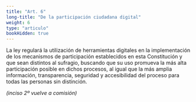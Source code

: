 ```yaml
---
title: "Art. 6"
long-title: "De la participación ciudadana digital"
weight: 6
type: "articulo"
bookHidden: true
---
```


La ley regulará la utilización de herramientas digitales en la implementación de los mecanismos de participación establecidos en esta Constitución y que sean distintos al sufragio, buscando que su uso promueva la más alta participación posible en dichos procesos, al igual que la más amplia información, transparencia, seguridad y accesibilidad del proceso para todas las personas sin distinción.


*(inciso 2º vuelve a comisión)*
